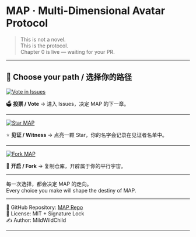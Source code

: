 # MAP · Multi-Dimensional Avatar Protocol

> This is not a novel.  
> This is the protocol.  
> Chapter 0 is live — waiting for your PR.  

---

## 🚪 Choose your path / 选择你的路径

[![Vote in Issues](https://img.shields.io/badge/🚀%20Vote%20Now%20→-MAP%20Issues-brightgreen?style=for-the-badge)](../../issues)

🗳 **投票 / Vote** → 进入 Issues，决定 MAP 的下一章。

---

[![Star MAP](https://img.shields.io/badge/⭐%20Give%20a%20Star-成为见证者-yellow?style=for-the-badge)](../../stargazers)

⭐ **见证 / Witness** → 点亮一颗 Star，你的名字会记录在见证者名单中。

---

[![Fork MAP](https://img.shields.io/badge/🍴%20Fork%20the%20Repo-开启平行宇宙-blue?style=for-the-badge)](../../fork)

🍴 **开启 / Fork** → 复制仓库，开辟属于你的平行宇宙。

---

每一次选择，都会决定 MAP 的走向。  
Every choice you make will shape the destiny of MAP.

---

📌 GitHub Repository: [MAP Repo](https://github.com/MildWildChild/Multi-Dimensional-Avatar-Protocol)  
📎 License: MIT + Signature Lock  
✍ Author: MildWildChild  

---
